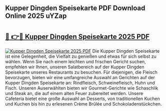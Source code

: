 ## Kupper Dingden Speisekarte PDF Download Online 2025 uYZap

# <h2><a href="http://gccxnvj.nevu.top/?p=Kupper+Dingden+Speisekarte">🔗 👉🔴 Kupper Dingden Speisekarte 2025 PDF</a></h2>

[![Kupper Dingden Speisekarte 2025 PDF](https://i.imgur.com/dBaPXMq.png)](http://gccxnvj.nevu.top/?p=Kupper+Dingden+Speisekarte)
Die Kupper Dingden Speisekarte ist eine Gelegenheit, die Vielfalt zu genießen und etwas für sich selbst zu wählen. Wenn Sie nach einem leichten und frischen Gericht suchen, empfehlen wir Ihnen, unseren Salatbereich auf der Kupper Dingden Speisekarte unseres Restaurants zu besuchen. Für diejenigen, die Fleisch bevorzugen, bieten wir eine umfangreiche Auswahl an Gerichten auf der Kupper Dingden Speisekarte an: Rindfleisch, Schweinefleisch, Huhn und Fisch. Unseren Auserwählten bieten wir Gourmet-Gerichte wie Schaschlik und Steak an, die auf einem alten Feuer zubereitet werden. Unsere Cafeteria bietet eine große Auswahl an Desserts, von traditionellen Kuchen und Kuchen bis hin zu erlesenen Crème Brûlée und Schokoladenstückchen.
